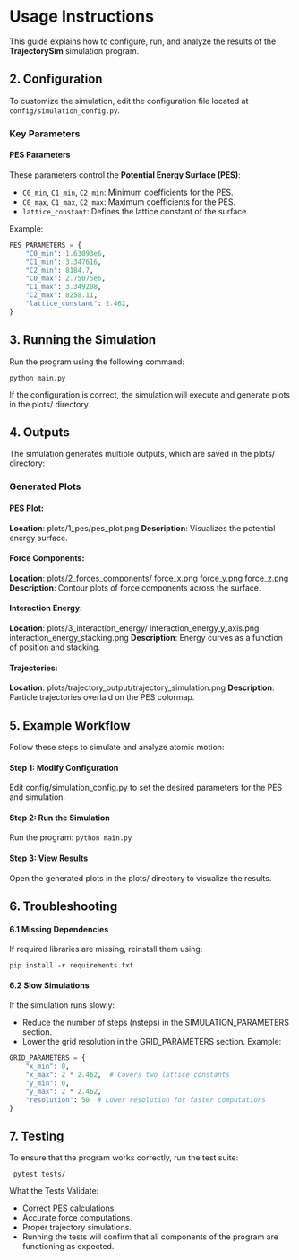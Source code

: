 # **Usage Instructions** 
This guide explains how to configure, run, and analyze the results of the **TrajectorySim** simulation program.

## **2. Configuration**

To customize the simulation, edit the configuration file located at `config/simulation_config.py`.

### **Key Parameters**

#### **PES Parameters**
These parameters control the **Potential Energy Surface (PES)**:
- `C0_min`, `C1_min`, `C2_min`: Minimum coefficients for the PES.
- `C0_max`, `C1_max`, `C2_max`: Maximum coefficients for the PES.
- `lattice_constant`: Defines the lattice constant of the surface.

Example:
```python
PES_PARAMETERS = {
    "C0_min": 1.63093e6,
    "C1_min": 3.347616,
    "C2_min": 8184.7,
    "C0_max": 2.75075e6,
    "C1_max": 3.349208,
    "C2_max": 8258.11,
    "lattice_constant": 2.462,
}
```
## 3. Running the Simulation
Run the program using the following command:

```python main.py```

If the configuration is correct, the simulation will execute and generate plots in the plots/ directory.

## 4. Outputs
The simulation generates multiple outputs, which are saved in the plots/ directory:

### Generated Plots
 #### PES Plot:
****Location****: plots/1_pes/pes_plot.png
**Description**: Visualizes the potential energy surface.

#### Force Components:
****Location****: plots/2_forces_components/
force_x.png
force_y.png
force_z.png
**Description**: Contour plots of force components across the surface.

#### Interaction Energy:
**Location**: plots/3_interaction_energy/
interaction_energy_y_axis.png
interaction_energy_stacking.png
**Description**: Energy curves as a function of position and stacking.

#### Trajectories:
**Location**: plots/trajectory_output/trajectory_simulation.png
**Description**: Particle trajectories overlaid on the PES colormap.

## 5. Example Workflow
Follow these steps to simulate and analyze atomic motion:

#### Step 1: Modify Configuration
Edit config/simulation_config.py to set the desired parameters for the PES and simulation.

#### Step 2: Run the Simulation
Run the program:
```python main.py```
#### Step 3: View Results
Open the generated plots in the plots/ directory to visualize the results.

## 6. Troubleshooting
#### 6.1 Missing Dependencies
If required libraries are missing, reinstall them using:

```pip install -r requirements.txt```

#### 6.2 Slow Simulations
If the simulation runs slowly:
* Reduce the number of steps (nsteps) in the SIMULATION_PARAMETERS section. 
* Lower the grid resolution in the GRID_PARAMETERS section. 
Example:

```python 
GRID_PARAMETERS = {
    "x_min": 0,
    "x_max": 2 * 2.462,  # Covers two lattice constants
    "y_min": 0,
    "y_max": 2 * 2.462,
    "resolution": 50  # Lower resolution for faster computations
} 
```
## 7. Testing
To ensure that the program works correctly, run the test suite:

``` pytest tests/```

What the Tests Validate:
* Correct PES calculations. 
* Accurate force computations.
* Proper trajectory simulations.
* Running the tests will confirm that all components of the program are functioning as expected.
